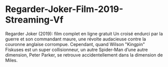 # Regarder-Joker-Film-2019-Streaming-Vf
Regarder Joker (2019): film complet en ligne gratuit Un croisé endurci par la guerre et son commandant maure, une révolte audacieuse contre la couronne anglaise corrompue. Cependant, quand Wilson "Kingpin" Fiskuses est un super collisionneur, un autre Spider-Man d’une autre dimension, Peter Parker, se retrouve accidentellement dans la dimension de Miles. 
